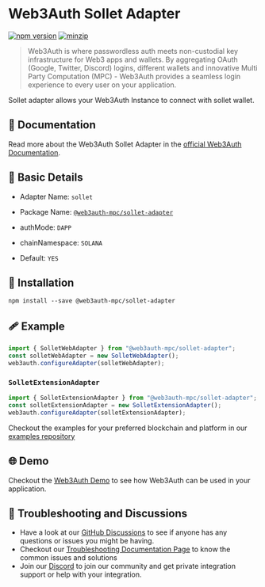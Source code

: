# Web3Auth Sollet Adapter

[![npm version](https://img.shields.io/npm/v/@web3auth-mpc/sollet-adapter?label=%22%22)](https://www.npmjs.com/package/@web3auth-mpc/sollet-adapter/v/latest)
[![minzip](https://img.shields.io/bundlephobia/minzip/@web3auth-mpc/sollet-adapter?label=%22%22)](https://bundlephobia.com/result?p=@web3auth-mpc/sollet-adapter@latest)

> Web3Auth is where passwordless auth meets non-custodial key infrastructure for Web3 apps and wallets. By aggregating OAuth (Google, Twitter, Discord) logins, different wallets and innovative Multi Party Computation (MPC) - Web3Auth provides a seamless login experience to every user on your application.

Sollet adapter allows your Web3Auth Instance to connect with sollet wallet.

## 📖 Documentation

Read more about the Web3Auth Sollet Adapter in the [official Web3Auth Documentation](https://web3auth.io/docs/sdk/web/adapters/sollet).

## 📄 Basic Details

- Adapter Name: `sollet`

- Package Name: [`@web3auth-mpc/sollet-adapter`](https://web3auth.io/docs/sdk/web/adapters/sollet)

- authMode: `DAPP`

- chainNamespace: `SOLANA`

- Default: `YES`

## 🔗 Installation

```shell
npm install --save @web3auth-mpc/sollet-adapter
```

## 🩹 Example

```ts
import { SolletWebAdapter } from "@web3auth-mpc/sollet-adapter";
const solletWebAdapter = new SolletWebAdapter();
web3auth.configureAdapter(solletWebAdapter);
```

### `SolletExtensionAdapter`

```ts
import { SolletExtensionAdapter } from "@web3auth-mpc/sollet-adapter";
const solletExtensionAdapter = new SolletExtensionAdapter();
web3auth.configureAdapter(solletExtensionAdapter);
```

Checkout the examples for your preferred blockchain and platform in our [examples repository](https://github.com/Web3Auth/examples/)

## 🌐 Demo

Checkout the [Web3Auth Demo](https://demo-app.web3auth.io/) to see how Web3Auth can be used in your application.

## 💬 Troubleshooting and Discussions

- Have a look at our [GitHub Discussions](https://github.com/Web3Auth/Web3Auth/discussions?discussions_q=sort%3Atop) to see if anyone has any questions or issues you might be having.
- Checkout our [Troubleshooting Documentation Page](https://web3auth.io/docs/troubleshooting) to know the common issues and solutions
- Join our [Discord](https://discord.gg/web3auth) to join our community and get private integration support or help with your integration.
